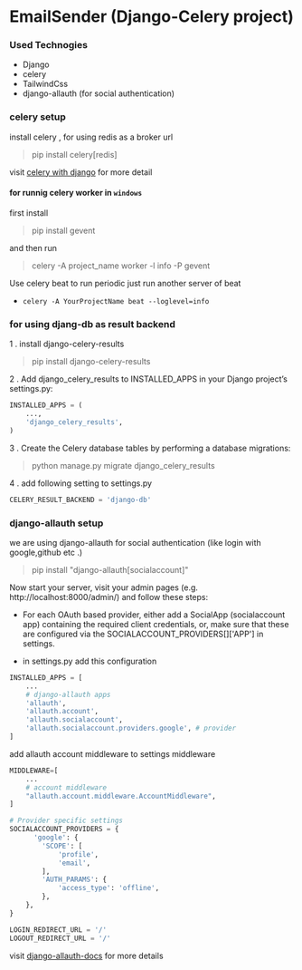 

# EmailSender  (Django-Celery project)


### Used  Technogies   
- Django 
- celery
- TailwindCss 
- django-allauth (for social authentication)


###  **celery**   setup 
install celery , for using redis as a broker url
> pip install celery[redis]


visit [celery with django](https://docs.celeryq.dev/en/stable/django/first-steps-with-django.html)  for more detail


#### for  runnig celery worker in `windows`
first install
> pip install gevent  
  
and then run 
> celery -A project_name worker -l info -P gevent

Use celery beat to run periodic just run another server of beat  
- `celery -A YourProjectName beat --loglevel=info`

### for using djang-db as result backend    
1 . install django-celery-results 
> pip install django-celery-results    

2 . Add django_celery_results to INSTALLED_APPS in your Django project’s settings.py:  

``` python
INSTALLED_APPS = (
    ...,
    'django_celery_results',
)
```

3 . Create the Celery database tables by performing a database migrations:

> python manage.py migrate django_celery_results

4 . add following setting to settings.py  

``` python
CELERY_RESULT_BACKEND = 'django-db'
```


### django-allauth setup
we are using django-allauth for social authentication (like login with google,github etc .)
> pip install "django-allauth[socialaccount]"     




Now start your server, visit your admin pages (e.g. http://localhost:8000/admin/) and follow these steps:
- For each OAuth based provider, either add a SocialApp (socialaccount app) containing the required client credentials, or, make sure that these are configured via the SOCIALACCOUNT_PROVIDERS[<provider>]['APP'] in  settings.

- in settings.py add this configuration
```python
INSTALLED_APPS = [
    ...
    # django-allauth apps
    'allauth',
    'allauth.account',
    'allauth.socialaccount',
    'allauth.socialaccount.providers.google', # provider 
]
```
add allauth account middleware to settings middleware    

```python 
MIDDLEWARE=[
    ...
    # account middleware
    "allauth.account.middleware.AccountMiddleware",
]
```

```python 
# Provider specific settings
SOCIALACCOUNT_PROVIDERS = {
      'google': {
        'SCOPE': [
            'profile',
            'email',
        ],
        'AUTH_PARAMS': {
            'access_type': 'offline',
        },
    },
}

LOGIN_REDIRECT_URL = '/'
LOGOUT_REDIRECT_URL = '/'
```


visit  [django-allauth-docs](https://docs.allauth.org/en/latest/installation/quickstart.html) for more details



